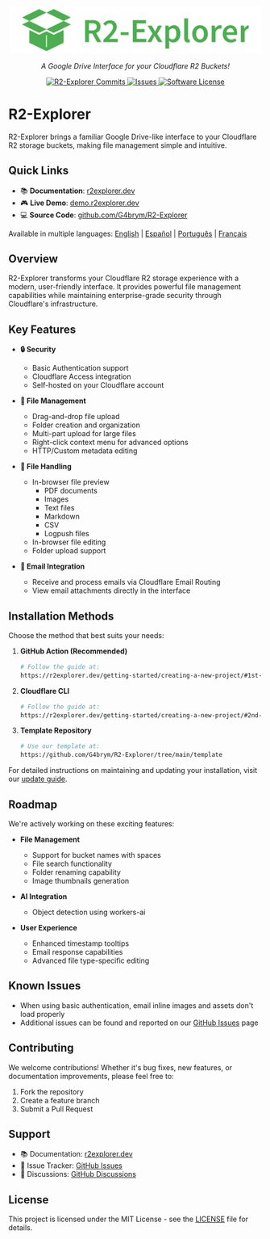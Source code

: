 <div align="center">
  <a href="https://r2explorer.dev/">
    <img src="https://raw.githubusercontent.com/G4brym/R2-explorer/refs/heads/main/packages/docs/pages/assets/r2-explorer-logo.png" width="500" height="auto" alt="R2-Explorer"/>
  </a>
</div>

<p align="center">
    <em>A Google Drive Interface for your Cloudflare R2 Buckets!</em>
</p>

<p align="center">
    <a href="https://github.com/G4brym/R2-Explorer/commits/main" target="_blank">
      <img src="https://img.shields.io/github/commit-activity/m/G4brym/R2-Explorer?label=Commits&style=social" alt="R2-Explorer Commits">
    </a>
    <a href="https://github.com/G4brym/R2-Explorer/issues" target="_blank">
      <img src="https://img.shields.io/github/issues/G4brym/R2-Explorer?style=social" alt="Issues">
    </a>
    <a href="https://github.com/G4brym/R2-Explorer/blob/main/LICENSE" target="_blank">
      <img src="https://img.shields.io/badge/license-MIT-brightgreen.svg?style=social" alt="Software License">
    </a>
</p>

# R2-Explorer

R2-Explorer brings a familiar Google Drive-like interface to your Cloudflare R2 storage buckets, making file management simple and intuitive.

## Quick Links

- 📚 **Documentation**: [r2explorer.dev](https://r2explorer.dev)
- 🎮 **Live Demo**: [demo.r2explorer.dev](https://demo.r2explorer.dev)
- 💻 **Source Code**: [github.com/G4brym/R2-Explorer](https://github.com/G4brym/R2-Explorer)

Available in multiple languages:
[English](https://r2explorer.dev) |
[Español](https://r2explorer-dev.translate.goog/?_x_tr_sl=en&_x_tr_tl=es) |
[Português](https://r2explorer-dev.translate.goog/?_x_tr_sl=en&_x_tr_tl=pt-PT) |
[Français](https://r2explorer-dev.translate.goog/?_x_tr_sl=en&_x_tr_tl=fr)

## Overview

R2-Explorer transforms your Cloudflare R2 storage experience with a modern, user-friendly interface. It provides powerful file management capabilities while maintaining enterprise-grade security through Cloudflare's infrastructure.

## Key Features

- **🔒 Security**
  - Basic Authentication support
  - Cloudflare Access integration
  - Self-hosted on your Cloudflare account

- **📁 File Management**
  - Drag-and-drop file upload
  - Folder creation and organization
  - Multi-part upload for large files
  - Right-click context menu for advanced options
  - HTTP/Custom metadata editing

- **👀 File Handling**
  - In-browser file preview
    - PDF documents
    - Images
    - Text files
    - Markdown
    - CSV
    - Logpush files
  - In-browser file editing
  - Folder upload support
  
- **📧 Email Integration**
  - Receive and process emails via Cloudflare Email Routing
  - View email attachments directly in the interface

## Installation Methods

Choose the method that best suits your needs:

1. **GitHub Action (Recommended)**
   ```bash
   # Follow the guide at:
   https://r2explorer.dev/getting-started/creating-a-new-project/#1st-method-github-action-recommended
   ```

2. **Cloudflare CLI**
   ```bash
   # Follow the guide at:
   https://r2explorer.dev/getting-started/creating-a-new-project/#2nd-method-create-cloudflare
   ```

3. **Template Repository**
   ```bash
   # Use our template at:
   https://github.com/G4brym/R2-Explorer/tree/main/template
   ```

For detailed instructions on maintaining and updating your installation, visit our [update guide](https://r2explorer.dev/getting-started/updating-your-project/).

## Roadmap

We're actively working on these exciting features:

- **File Management**
  - Support for bucket names with spaces
  - File search functionality
  - Folder renaming capability
  - Image thumbnails generation
  
- **AI Integration**
  - Object detection using workers-ai
  
- **User Experience**
  - Enhanced timestamp tooltips
  - Email response capabilities
  - Advanced file type-specific editing
  
## Known Issues

- When using basic authentication, email inline images and assets don't load properly
- Additional issues can be found and reported on our [GitHub Issues](https://github.com/G4brym/R2-Explorer/issues) page

## Contributing

We welcome contributions! Whether it's bug fixes, new features, or documentation improvements, please feel free to:

1. Fork the repository
2. Create a feature branch
3. Submit a Pull Request

## Support

- 📚 Documentation: [r2explorer.dev](https://r2explorer.dev)
- 🐛 Issue Tracker: [GitHub Issues](https://github.com/G4brym/R2-Explorer/issues)
- 💬 Discussions: [GitHub Discussions](https://github.com/G4brym/R2-Explorer/discussions)

## License

This project is licensed under the MIT License - see the [LICENSE](LICENSE) file for details.
